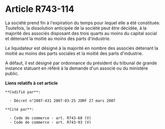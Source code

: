 # Article R743-114

La société prend fin à l'expiration du temps pour lequel elle a été constituée. Toutefois, la dissolution anticipée de la
société peut être décidée, à la majorité des associés disposant des trois quarts au moins du capital social et détenant la
moitié au moins des parts d'industrie.

Le liquidateur est désigné à la majorité en nombre des associés détenant la moitié au moins des parts sociales et la moitié
des parts d'industrie.

A défaut, il est désigné par ordonnance du président du tribunal de grande instance statuant en référé à la demande d'un
associé ou du ministère public.

**Liens relatifs à cet article**

	**Codifié par**:

	  - Décret n°2007-431 2007-03-25 JORF 27 mars 2007

	**Cité par**:

	  - Code de commerce - art. R743-68 (V)
	  - Code de commerce - art. R743-93 (V)
